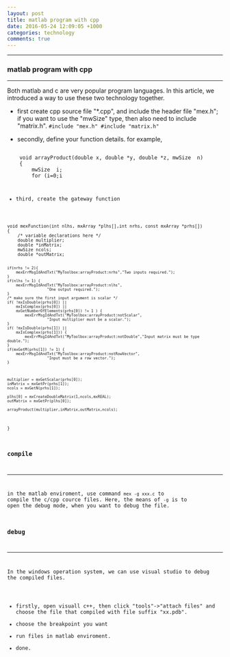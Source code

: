 ```yaml
---
layout: post
title: matlab program with cpp
date: 2016-05-24 12:09:05 +1000 
categories: technology
comments: true
---
```


----------
### matlab program with cpp ###
-------------------------------
Both matlab and c are very popular program languages. In this article, we introduced a way to use these two technology together. 

- first create cpp source file "*.cpp", and include the header file "mex.h"; if you want to use the "mwSize" type, then also need to include "matrix.h".
    <code>\#include "mex.h"
    \#include "matrix.h"</code>

- secondly, define your function details. for example,
<code>
    void arrayProduct(double x, double *y, double *z, mwSize  n)
    {
    	mwSize  i;
    	for (i=0;i<n;i++){
    		z[i] = x * y[i];
    	}
    }
</code>
    
- third, create the gateway function
<code>
void mexFunction(int nlhs, mxArray *plhs[],int nrhs, const mxArray *prhs[])
{
    /* variable declarations here */
    double multiplier;
    double *inMatrix;
    mwSize ncols;
    double *outMatrix;
    

    if(nrhs != 2){
        mexErrMsgIdAndTxt("MyToolbox:arrayProduct:nrhs","Two inputs required.");
    }
    if(nlhs != 1) {
        mexErrMsgIdAndTxt("MyToolbox:arrayProduct:nlhs",
                      "One output required.");
    }
    /* make sure the first input argument is scalar */
    if( !mxIsDouble(prhs[0]) || 
        mxIsComplex(prhs[0]) ||
        mxGetNumberOfElements(prhs[0]) != 1 ) {
            mexErrMsgIdAndTxt("MyToolbox:arrayProduct:notScalar",
                      "Input multiplier must be a scalar.");
    }
    if( !mxIsDouble(prhs[1]) || 
        mxIsComplex(prhs[1])) {
            mexErrMsgIdAndTxt("MyToolbox:arrayProduct:notDouble","Input matrix must be type double.");
    }
    if(mxGetM(prhs[1]) != 1) {
        mexErrMsgIdAndTxt("MyToolbox:arrayProduct:notRowVector",
                      "Input must be a row vector.");
    }
    

    
    multiplier = mxGetScalar(prhs[0]);
    inMatrix = mxGetPr(prhs[1]);
    ncols = mxGetN(prhs[1]);
    
    plhs[0] = mxCreateDoubleMatrix(1,ncols,mxREAL);
    outMatrix = mxGetPr(plhs[0]);
    
    arrayProduct(multiplier,inMatrix,outMatrix,ncols);

}
</code>


### compile ###
---------------

in the matlab enviroment, use command `mex -g xxx.c` to compile the c/cpp cource files. Here, the means of `-g` is to open the debug mode, when you want to debug the file.


### debug ###
-------------

In the windows operation system, we can use visual studio to debug the compiled files.
- firstly, open visuall c++, then click "tools"->"attach files" and choose the file that compiled with file suffix "xx.pdb".
- choose the breakpoint you want
- run files in matlab enviroment.
- done.